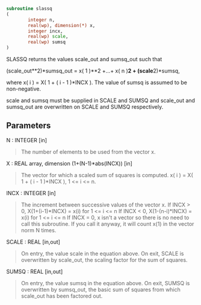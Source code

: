 ```fortran
subroutine slassq
(
        integer n,
        real(wp), dimension(*) x,
        integer incx,
        real(wp) scale,
        real(wp) sumsq
)
```

SLASSQ returns the values scale_out and sumsq_out such that

(scale_out**2)*sumsq_out = x( 1 )**2 +...+ x( n )**2 + (scale**2)*sumsq,

where x( i ) = X( 1 + ( i - 1 )*INCX ). The value of sumsq is
assumed to be non-negative.

scale and sumsq must be supplied in SCALE and SUMSQ and
scale_out and sumsq_out are overwritten on SCALE and SUMSQ respectively.

## Parameters
N : INTEGER [in]
> The number of elements to be used from the vector x.

X : REAL array, dimension (1+(N-1)*abs(INCX)) [in]
> The vector for which a scaled sum of squares is computed.
> x( i ) = X( 1 + ( i - 1 )*INCX ), 1 <= i <= n.

INCX : INTEGER [in]
> The increment between successive values of the vector x.
> If INCX > 0, X(1+(i-1)*INCX) = x(i) for 1 <= i <= n
> If INCX < 0, X(1-(n-i)*INCX) = x(i) for 1 <= i <= n
> If INCX = 0, x isn't a vector so there is no need to call
> this subroutine. If you call it anyway, it will count x(1)
> in the vector norm N times.

SCALE : REAL [in,out]
> On entry, the value scale in the equation above.
> On exit, SCALE is overwritten by scale_out, the scaling factor
> for the sum of squares.

SUMSQ : REAL [in,out]
> On entry, the value sumsq in the equation above.
> On exit, SUMSQ is overwritten by sumsq_out, the basic sum of
> squares from which scale_out has been factored out.
